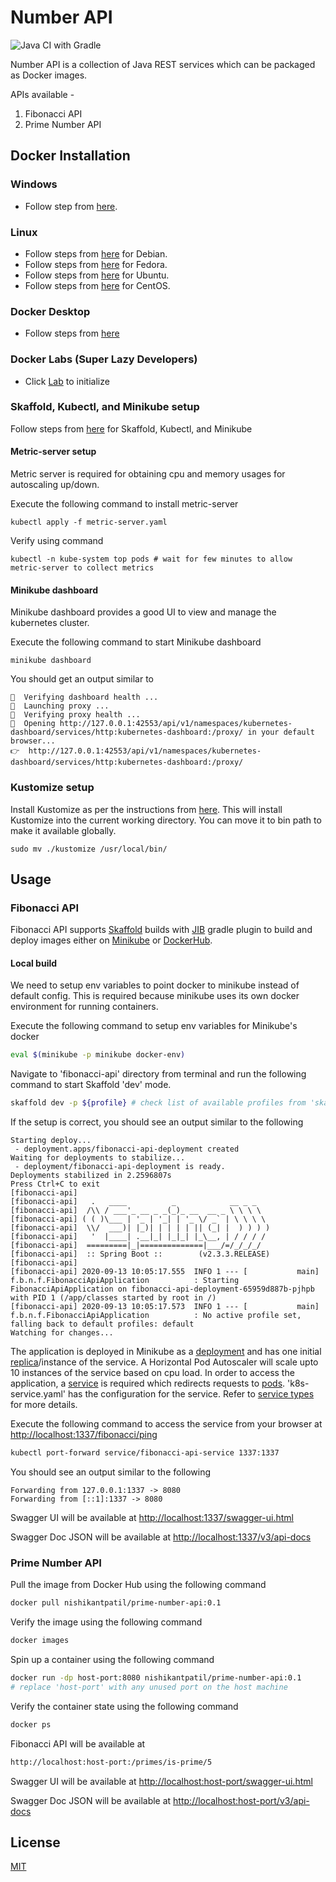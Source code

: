 # Number API
![Java CI with Gradle](https://github.com/nishikant-patil/number-api/workflows/Java%20CI%20with%20Gradle/badge.svg?branch=master)

Number API is a collection of Java REST services which can be packaged as Docker images.

APIs available -

1. Fibonacci API
2. Prime Number API

## Docker Installation

### Windows
- Follow step from [here](https://docs.docker.com/docker-for-windows/wsl/).

### Linux

- Follow steps from [here](https://docs.docker.com/engine/install/debian/) for Debian.
- Follow steps from [here](https://docs.docker.com/engine/install/fedora/) for Fedora.
- Follow steps from [here](https://docs.docker.com/engine/install/ubuntu/) for Ubuntu.
- Follow steps from [here](https://docs.docker.com/engine/install/centos/) for CentOS.

### Docker Desktop
- Follow steps from [here](https://www.docker.com/products/docker-desktop)

### Docker Labs (Super Lazy Developers)
- Click [Lab](https://labs.play-with-docker.com/#) to initialize

### Skaffold, Kubectl, and Minikube setup

Follow steps from [here](https://skaffold.dev/docs/quickstart/) for Skaffold, Kubectl, and Minikube

#### Metric-server setup
Metric server is required for obtaining cpu and memory usages for autoscaling up/down.

Execute the following command to install metric-server
```
kubectl apply -f metric-server.yaml
```

Verify using command
```
kubectl -n kube-system top pods # wait for few minutes to allow metric-server to collect metrics
```

#### Minikube dashboard

Minikube dashboard provides a good UI to view and manage the kubernetes cluster. 

Execute the following command to start Minikube dashboard
```
minikube dashboard
```

You should get an output similar to
```
🤔  Verifying dashboard health ...
🚀  Launching proxy ...
🤔  Verifying proxy health ...
🎉  Opening http://127.0.0.1:42553/api/v1/namespaces/kubernetes-dashboard/services/http:kubernetes-dashboard:/proxy/ in your default browser...
👉  http://127.0.0.1:42553/api/v1/namespaces/kubernetes-dashboard/services/http:kubernetes-dashboard:/proxy/
```

### Kustomize setup
Install Kustomize as per the instructions from [here](https://kubernetes-sigs.github.io/kustomize/installation/binaries/). This will install Kustomize into the current working directory. You can move it to bin path to make it available globally.

```
sudo mv ./kustomize /usr/local/bin/
```

## Usage
### Fibonacci API

Fibonacci API supports [Skaffold](https://skaffold.dev/) builds with [JIB](https://github.com/GoogleContainerTools/jib) gradle plugin to build and deploy images either on [Minikube](https://minikube.sigs.k8s.io/docs/) or [DockerHub](https://hub.docker.com/).

#### Local build

We need to setup env variables to point docker to minikube instead of default config. This is required because minikube uses its own docker environment for running containers.

Execute the following command to setup env variables for Minikube's docker
```bash
eval $(minikube -p minikube docker-env)
```

Navigate to 'fibonacci-api' directory from terminal and run the following command to start Skaffold 'dev' mode.
```bash
skaffold dev -p ${profile} # check list of available profiles from 'skaffold.yaml'
```

If the setup is correct, you should see an output similar to the following
```
Starting deploy...
 - deployment.apps/fibonacci-api-deployment created
Waiting for deployments to stabilize...
 - deployment/fibonacci-api-deployment is ready.
Deployments stabilized in 2.2596807s
Press Ctrl+C to exit
[fibonacci-api] 
[fibonacci-api]   .   ____          _            __ _ _
[fibonacci-api]  /\\ / ___'_ __ _ _(_)_ __  __ _ \ \ \ \
[fibonacci-api] ( ( )\___ | '_ | '_| | '_ \/ _` | \ \ \ \
[fibonacci-api]  \\/  ___)| |_)| | | | | || (_| |  ) ) ) )
[fibonacci-api]   '  |____| .__|_| |_|_| |_\__, | / / / /
[fibonacci-api]  =========|_|==============|___/=/_/_/_/
[fibonacci-api]  :: Spring Boot ::        (v2.3.3.RELEASE)
[fibonacci-api] 
[fibonacci-api] 2020-09-13 10:05:17.555  INFO 1 --- [           main] f.b.n.f.FibonacciApiApplication          : Starting FibonacciApiApplication on fibonacci-api-deployment-65959d887b-pjhpb with PID 1 (/app/classes started by root in /)
[fibonacci-api] 2020-09-13 10:05:17.573  INFO 1 --- [           main] f.b.n.f.FibonacciApiApplication          : No active profile set, falling back to default profiles: default
Watching for changes...
```

The application is deployed in Minikube as a [deployment](https://kubernetes.io/docs/concepts/workloads/controllers/deployment/p) and has one initial [replica](https://kubernetes.io/docs/concepts/workloads/controllers/replicaset/)/instance of the service. A Horizontal Pod Autoscaler will scale upto 10 instances of the service based on cpu load. In order to access the application, a [service](https://kubernetes.io/docs/concepts/services-networking/service/) is required which redirects requests to [pods](https://kubernetes.io/docs/concepts/workloads/pods/). 'k8s-service.yaml' has the configuration for the service. Refer to [service types](https://kubernetes.io/docs/concepts/services-networking/service/#publishing-services-service-types) for more details.

Execute the following command to access the service from your browser at [http://localhost:1337/fibonacci/ping](http://localhost:1337/fibonacci/ping)
```bash
kubectl port-forward service/fibonacci-api-service 1337:1337
```
You should see an output similar to the following
```
Forwarding from 127.0.0.1:1337 -> 8080
Forwarding from [::1]:1337 -> 8080
```

Swagger UI will be available at [http://localhost:1337/swagger-ui.html](http://localhost:1337/swagger-ui.html)

Swagger Doc JSON will be available at [http://localhost:1337/v3/api-docs](http://localhost:1337/v3/api-docs)

### Prime Number API

Pull the image from Docker Hub using the following command
``` bash
docker pull nishikantpatil/prime-number-api:0.1
```

Verify the image using the following command 
``` bash
docker images
```
Spin up a container using the following command 
``` bash
docker run -dp host-port:8080 nishikantpatil/prime-number-api:0.1 
# replace 'host-port' with any unused port on the host machine
```

Verify the container state using the following command
```bash
docker ps
```
Fibonacci API will be available at 
```html
http://localhost:host-port:/primes/is-prime/5
```

Swagger UI will be available at [http://localhost:host-port/swagger-ui.html](http://localhost:host-port/swagger-ui.html)

Swagger Doc JSON will be available at [http://localhost:host-port/v3/api-docs](http://localhost:host-port/v3/api-docs)

## License
[MIT](https://choosealicense.com/licenses/mit/)
